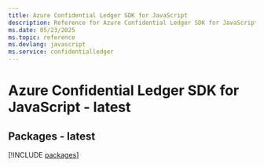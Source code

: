 ```yaml
---
title: Azure Confidential Ledger SDK for JavaScript
description: Reference for Azure Confidential Ledger SDK for JavaScript
ms.date: 05/23/2025
ms.topic: reference
ms.devlang: javascript
ms.service: confidentialledger
---
```

# Azure Confidential Ledger SDK for JavaScript - latest
## Packages - latest
[!INCLUDE [packages](confidential-ledger-index.md)]